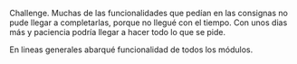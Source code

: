 Challenge. Muchas de las funcionalidades que pedían en las consignas no pude llegar a completarlas, porque no llegué con el tiempo. Con unos dias más y paciencia podría llegar a hacer todo lo que se pide.

En lineas generales abarqué funcionalidad de todos los módulos.
